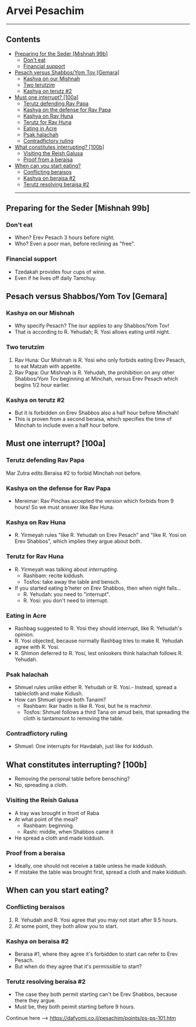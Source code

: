 # Arvei Pesachim
---
## Contents
- [Preparing for the Seder [Mishnah 99b]](#preparing-for-the-seder--mishnah-99b-)
  * [Don't eat](#don-t-eat)
  * [Financial support](#financial-support)
- [Pesach versus Shabbos/Yom Tov [Gemara]](#pesach-versus-shabbos-yom-tov--gemara-)
  * [Kashya on our Mishnah](#kashya-on-our-mishnah)
  * [Two terutzim](#two-terutzim)
  * [Kashya on terutz #2](#kashya-on-terutz--2)
- [Must one interrupt? [100a]](#must-one-interrupt---100a-)
  * [Terutz defending Rav Papa](#terutz-defending-rav-papa)
  * [Kashya on the defense for Rav Papa](#kashya-on-the-defense-for-rav-papa)
  * [Kashya on Rav Huna](#kashya-on-rav-huna)
  * [Terutz for Rav Huna](#terutz-for-rav-huna)
  * [Eating in Acre](#eating-in-acre)
  * [Psak halachah](#psak-halachah)
  * [Contradfictory ruling](#contradfictory-ruling)
- [What constitutes interrupting? [100b]](#what-constitutes-interrupting---100b-)
  * [Visiting the Reish Galusa](#visiting-the-reish-galusa)
  * [Proof from a beraisa](#proof-from-a-beraisa)
- [When can you start eating?](#when-can-you-start-eating-)
  * [Conflicting beraisos](#conflicting-beraisos)
  * [Kashya on beraisa #2](#kashya-on-beraisa--2)
  * [Terutz resolving beraisa #2](#terutz-resolving-beraisa--2)
  ---
## Preparing for the Seder [Mishnah 99b]
### Don't eat
- When? Erev Pesach 3 hours before night.
- Who? Even a poor man, before reclining as "free".
### Financial support
- Tzedakah provides four cups of wine.
- Even if he lives off daily Tamchuy.

## Pesach versus Shabbos/Yom Tov [Gemara]
### Kashya on our Mishnah
- Why specify Pesach? The isur applies to any Shabbos/Yom Tov!
- That is according to R. Yehudah; R. Yosi allows eating until night.

### Two terutzim
1. Rav Huna: Our Mishnah is R. Yosi who only forbids eating Erev Pesach, to eat Matzah with appetite.
2. Rav Papa: Our Mishnah is R. Yehudah, the prohibition on any other Shabbos/Yom Tov beginning at Minchah, versus Erev Pesach which begins 1/2 hour earlier.
### Kashya on terutz #2
- But it is forbidden on Erev Shabbos also a half hour before Minchah!
- This is proven from a second beraisa, which specifies the time of Minchah to include even a half hour before.

## Must one interrupt? [100a]
### Terutz defending Rav Papa
Mar Zutra edits Beraisa #2 to forbid Minchah not before.
### Kashya on the defense for Rav Papa
- Mereimar: Rav Pinchas accepted the version which forbids from 9 hours! So we must answer like Rav Huna.
### Kashya on Rav Huna
- R. Yirmeyah rules "like R. Yehudah on Erev Pesach" and "like R. Yosi on Erev Shabbos", which implies they argue about both.
### Terutz for Rav Huna
- R. Yirmeyah was talking about *interrupting*.
    - Rashbam: recite kiddush.
    - Tosfos: take away the table and bensch.
- If you started eating b'heter on Erev Shabbos, then when night falls...
    - R. Yehudah: you need to "interrupt".
    - R. Yosi: you don't need to interrupt.

### Eating in Acre
- Rashbag suggested to R. Yosi they should interrupt, like R. Yehudah's opinion.
- R. Yosi objected, because normally Rashbag tries to make R. Yehudah agree with R. Yosi.
- R. Shimon deferred to R. Yosi, lest onlookers think halachah follows R. Yehudah.

### Psak halachah
- Shmuel rules unlike either R. Yehudah or R. Yosi.- Instead, spread a tablecloth and make Kidush.
- How can Shmuel ignore both Tanaim?
    - Rashbam: Ikar hadin is like R. Yosi, but he is machmir.
    - Tosfos: Shmuel follows a third Tana on amud beis, that spreading the cloth is tantamount to removing the table.
### Contradfictory ruling
- Shmuel: One interrupts for Havdalah, just like for kiddush.
## What constitutes interrupting? [100b]
- Removing the personal table before bensching?
- No, spreading a cloth.

### Visiting the Reish Galusa
- A tray was brought in front of Raba
- At what point of the meal?
    - Rashbam: beginning.
    - Rashi: middle, when Shabbos came it
- He spread a cloth and made kiddush.

### Proof from a beraisa
- Ideally, one should not receive a table unless he made kiddush.
- If mistake the table was brought first, spread a cloth and make kiddush.

## When can you start eating?
### Conflicting beraisos
1. R. Yehudah and R. Yosi agree that you may not start after 9.5 hours.
1. At some point, they both allow you to start.

### Kashya on beraisa #2
- Beraisa #1, where they agree it's forbidden to  start can refer to Erev Pesach.
- But when do they agree that it's permissible to start?

### Terutz resolving beraisa #2
- The case they both permit starting can't be Erev Shabbos, because there they argue.
- Must be, they both permit starting before 9 hours.

Continue here --> https://dafyomi.co.il/pesachim/points/ps-ps-101.htm
